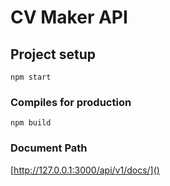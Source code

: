 # CV Maker API

## Project setup

```
npm start
```

### Compiles for production

```
npm build
```

### Document Path

[http://127.0.0.1:3000/api/v1/docs/]()